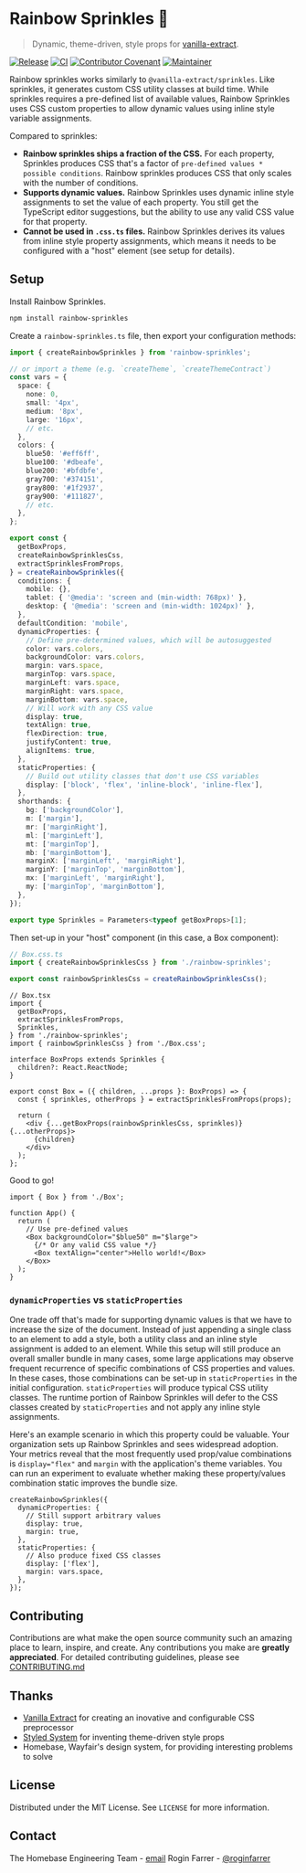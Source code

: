 # Rainbow Sprinkles 🧁

> Dynamic, theme-driven, style props for [vanilla-extract](https://vanilla-extract.style).

[![Release](https://img.shields.io/github/v/release/wayfair-incubator/rainbow-sprinkles?display_name=tag)](packages/rainbow-sprinkles/CHANGELOG.md)
[![CI](https://github.com/wayfair-incubator/rainbow-sprinkles/actions/workflows/validate.yml/badge.svg?branch=main)](https://github.com/wayfair-incubator/rainbow-sprinkles/actions/workflows/validate.yml)
[![Contributor Covenant](https://img.shields.io/badge/Contributor%20Covenant-2.0-4baaaa.svg)](CODE_OF_CONDUCT.md)
[![Maintainer](https://img.shields.io/badge/Maintainer-Wayfair-7F187F)](https://wayfair.github.io)

Rainbow sprinkles works similarly to `@vanilla-extract/sprinkles`. Like sprinkles, it generates custom CSS utility classes at build time. While sprinkles requires a pre-defined list of available values, Rainbow Sprinkles uses CSS custom properties to allow dynamic values using inline style variable assignments.

Compared to sprinkles:

- **Rainbow sprinkles ships a fraction of the CSS.** For each property, Sprinkles produces CSS that's a factor of `pre-defined values * possible conditions`. Rainbow sprinkles produces CSS that only scales with the number of conditions.
- **Supports dynamic values.** Rainbow Sprinkles uses dynamic inline style assignments to set the value of each property. You still get the TypeScript editor suggestions, but the ability to use any valid CSS value for that property.
- **Cannot be used in `.css.ts` files.** Rainbow Sprinkles derives its values from inline style property assignments, which means it needs to be configured with a "host" element (see setup for details).

## Setup

Install Rainbow Sprinkles.

```bash
npm install rainbow-sprinkles
```

Create a `rainbow-sprinkles.ts` file, then export your configuration methods:

```typescript
import { createRainbowSprinkles } from 'rainbow-sprinkles';

// or import a theme (e.g. `createTheme`, `createThemeContract`)
const vars = {
  space: {
    none: 0,
    small: '4px',
    medium: '8px',
    large: '16px',
    // etc.
  },
  colors: {
    blue50: '#eff6ff',
    blue100: '#dbeafe',
    blue200: '#bfdbfe',
    gray700: '#374151',
    gray800: '#1f2937',
    gray900: '#111827',
    // etc.
  },
};

export const {
  getBoxProps,
  createRainbowSprinklesCss,
  extractSprinklesFromProps,
} = createRainbowSprinkles({
  conditions: {
    mobile: {},
    tablet: { '@media': 'screen and (min-width: 768px)' },
    desktop: { '@media': 'screen and (min-width: 1024px)' },
  },
  defaultCondition: 'mobile',
  dynamicProperties: {
    // Define pre-determined values, which will be autosuggested
    color: vars.colors,
    backgroundColor: vars.colors,
    margin: vars.space,
    marginTop: vars.space,
    marginLeft: vars.space,
    marginRight: vars.space,
    marginBottom: vars.space,
    // Will work with any CSS value
    display: true,
    textAlign: true,
    flexDirection: true,
    justifyContent: true,
    alignItems: true,
  },
  staticProperties: {
    // Build out utility classes that don't use CSS variables
    display: ['block', 'flex', 'inline-block', 'inline-flex'],
  },
  shorthands: {
    bg: ['backgroundColor'],
    m: ['margin'],
    mr: ['marginRight'],
    ml: ['marginLeft'],
    mt: ['marginTop'],
    mb: ['marginBottom'],
    marginX: ['marginLeft', 'marginRight'],
    marginY: ['marginTop', 'marginBottom'],
    mx: ['marginLeft', 'marginRight'],
    my: ['marginTop', 'marginBottom'],
  },
});

export type Sprinkles = Parameters<typeof getBoxProps>[1];
```

Then set-up in your "host" component (in this case, a Box component):

```typescript
// Box.css.ts
import { createRainbowSprinklesCss } from './rainbow-sprinkles';

export const rainbowSprinklesCss = createRainbowSprinklesCss();
```

```tsx
// Box.tsx
import {
  getBoxProps,
  extractSprinklesFromProps,
  Sprinkles,
} from './rainbow-sprinkles';
import { rainbowSprinklesCss } from './Box.css';

interface BoxProps extends Sprinkles {
  children?: React.ReactNode;
}

export const Box = ({ children, ...props }: BoxProps) => {
  const { sprinkles, otherProps } = extractSprinklesFromProps(props);

  return (
    <div {...getBoxProps(rainbowSprinklesCss, sprinkles)} {...otherProps}>
      {children}
    </div>
  );
};
```

Good to go!

```tsx
import { Box } from './Box';

function App() {
  return (
    // Use pre-defined values
    <Box backgroundColor="$blue50" m="$large">
      {/* Or any valid CSS value */}
      <Box textAlign="center">Hello world!</Box>
    </Box>
  );
}
```

### `dynamicProperties` vs `staticProperties`

One trade off that's made for supporting dynamic values is that we have to increase the size of the document. Instead of just appending a single class to an element to add a style, both a utility class and an inline style assignment is added to an element. While this setup will still produce an overall smaller bundle in many cases, some large applications may observe frequent recurrence of specific combinations of CSS properties and values. In these cases, those combinations can be set-up in `staticProperties` in the initial configuration. `staticProperties` will produce typical CSS utility classes. The runtime portion of Rainbow Sprinkles will defer to the CSS classes created by `staticProperties` and not apply any inline style assignments.

Here's an example scenario in which this property could be valuable. Your organization sets up Rainbow Sprinkles and sees widespread adoption. Your metrics reveal that the most frequently used prop/value combinations is `display="flex"` and `margin` with the application's theme variables. You can run an experiment to evaluate whether making these property/values combination static improves the bundle size.

```tsx
createRainbowSprinkles({
  dynamicProperties: {
    // Still support arbitrary values
    display: true,
    margin: true,
  },
  staticProperties: {
    // Also produce fixed CSS classes
    display: ['flex'],
    margin: vars.space,
  },
});
```

## Contributing

Contributions are what make the open source community such an amazing place to learn, inspire, and create. Any contributions you make are **greatly appreciated**. For detailed contributing guidelines, please see [CONTRIBUTING.md](CONTRIBUTING.md)

## Thanks

- [Vanilla Extract](https://vanilla-extract.style) for creating an inovative and configurable CSS preprocessor
- [Styled System](https://styled-system.com) for inventing theme-driven style props
- Homebase, Wayfair's design system, for providing interesting problems to solve

## License

Distributed under the MIT License. See `LICENSE` for more information.

## Contact

The Homebase Engineering Team - [email](mailto:homebase-eng@wayfair.com)
Rogin Farrer - [@roginfarrer](https://twitter.com/roginfarrer)
